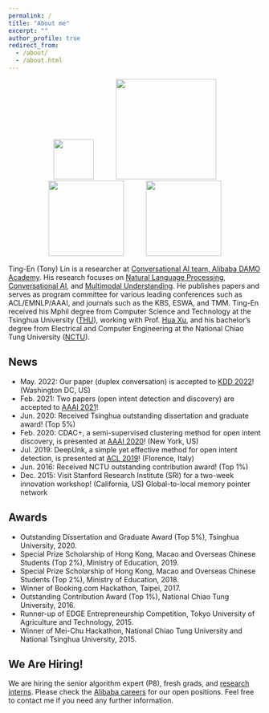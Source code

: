 ```yaml
---
permalink: /
title: "About me"
excerpt: ""
author_profile: true
redirect_from: 
  - /about/
  - /about.html
---
```


<!-- ## Welcome! -->

<p align="center">
  <img src="https://tnlin.github.io/images/logo-damo.jpg" width="80" hspace="20">
  <img src="https://tnlin.github.io/images/logo-alibaba.jpg" width="200" hspace="20"> 
  <img src="https://tnlin.github.io/images/logo-thu.jpg" width="150" hspace="20">
  <img src="https://tnlin.github.io/images/logo-nctu.png" width="150" hspace="20">
</p>

Ting-En (Tony) Lin is a researcher at [Conversational AI  team, Alibaba DAMO Academy](https://damo.alibaba.com/labs/language-technology/?lang=en). His research focuses on [Natural Language Processing](https://tnlin.github.io/), [Conversational AI](https://tnlin.github.io/), and [Multimodal Understanding](https://tnlin.github.io/). He publishes papers and serves as program committee for various leading conferences such as ACL/EMNLP/AAAI, and journals such as the KBS, ESWA, and TMM. Ting-En received his Mphil degree from Computer Science and Technology at the Tsinghua University ([THU](https://www.tsinghua.edu.cn/en/)), working with Prof. [Hua Xu](https://thuiar.github.io/), and his bachelor’s degree from Electrical and Computer Engineering at the National Chiao Tung University ([NCTU](https://www.nctu.edu.tw/)).

## News
- May. 2022: Our paper (duplex conversation) is accepted to [KDD 2022](https://www.kdd.org/kdd2022/)! (Washington DC, US)
- Feb. 2021: Two papers (open intent detection and discovery) are accepted to [AAAI 2021](https://aaai.org/Conferences/AAAI-21/)!
- Jun. 2020: Received Tsinghua outstanding dissertation and graduate award! (Top 5%)
- Feb. 2020: CDAC+, a semi-supervised clustering method for open intent discovery, is presented at [AAAI 2020](https://aaai.org/Conferences/AAAI-20/)! (New York, US)
- Jul. 2019: DeepUnk, a simple yet effective method for open intent detection, is presented at [ACL 2019](https://acl2019.org/)! (Florence, Italy)
- Jun. 2016: Received NCTU outstanding contribution award! (Top 1%)
- Dec. 2015: Visit Stanford Research Institute (SRI) for a two-week innovation workshop! (California, US)
Global-to-local memory pointer network 
## Awards
- Outstanding Dissertation and Graduate Award (Top 5%), Tsinghua University, 2020.
- Special Prize Scholarship of Hong Kong, Macao and Overseas Chinese Students (Top 2%), Ministry of Education, 2019.
- Special Prize Scholarship of Hong Kong, Macao and Overseas Chinese Students (Top 2%), Ministry of Education, 2018.
- Winner of Booking.com Hackathon, Taipei, 2017.
- Outstanding Contribution Award (Top 1%), National Chiao Tung University, 2016.
- Runner-up of EDGE Entrepreneurship Competition, Tokyo University of Agriculture and Technology, 2015.
- Winner of Mei-Chu Hackathon, National Chiao Tung University and National Tsinghua University, 2015.

## We Are Hiring!
We are hiring the senior algorithm expert (P8), fresh grads, and [research interns](https://talent.alibaba.com/campus/position-detail?positionId=2000738). Please check the [Alibaba careers](https://talent.alibaba.com/) for our open positions. Feel free to contact me if you need any further information.